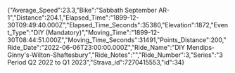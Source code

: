 {"Average_Speed":23.3,"Bike":"Sabbath September AR-1","Distance":204.1,"Elapsed_Time":"1899-12-30T09:49:40.000Z","Elapsed_Time_Seconds":35380,"Elevation":1872,"Event_Type":"DIY (Mandatory)","Moving_Time":"1899-12-30T08:44:51.000Z","Moving_Time_Seconds":31491,"Points_Distance":200,"Ride_Date":"2022-06-06T23:00:00.000Z","Ride_Name":"DIY Mendips-Ginny's-Wilton-Shaftesbury","Ride_Notes":"","Ride_Number":3,"Series":"3 Period Q2 2022 to Q1 2023","Strava_id":7270415553,"id":34}
